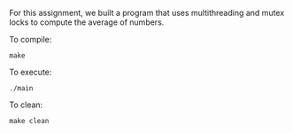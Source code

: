 For this assignment, we built a program that uses multithreading and mutex locks to compute the average of numbers.

To compile:
```
make
```

To execute:
```
./main
```

To clean:
```
make clean
```
